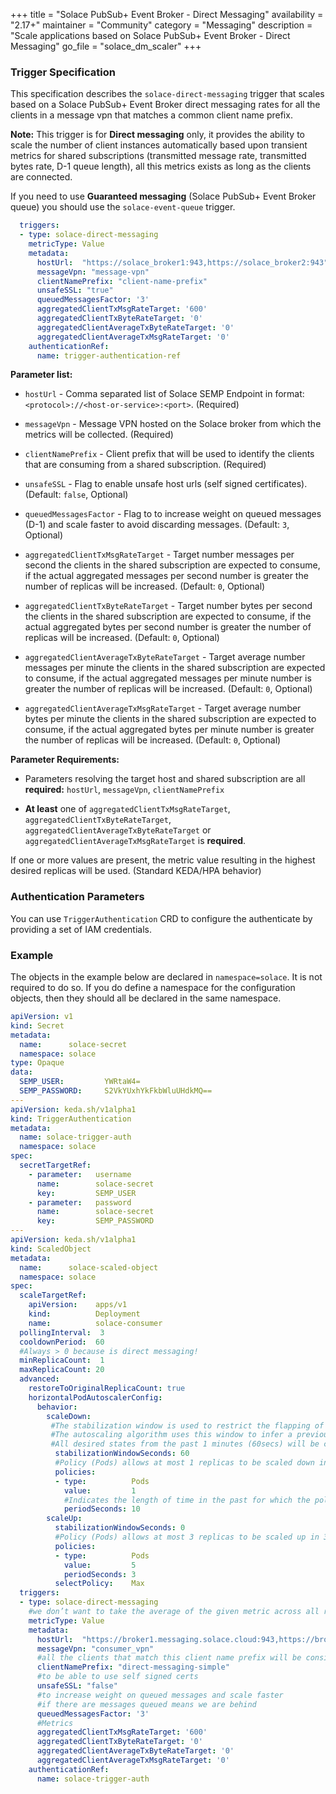 +++
title = "Solace PubSub+ Event Broker - Direct Messaging"
availability = "2.17+"
maintainer = "Community"
category = "Messaging"
description = "Scale applications based on Solace PubSub+ Event Broker - Direct Messaging"
go_file = "solace_dm_scaler"
+++

### Trigger Specification

This specification describes the `solace-direct-messaging` trigger that scales based on a Solace PubSub+ Event Broker direct messaging rates for all the clients in a message vpn that matches a common client name prefix.

**Note:**
This trigger is for **Direct messaging** only, it provides the ability to scale the number of client instances automatically based upon transient metrics for shared subscriptions (transmitted message rate, transmitted bytes rate, D-1 queue length), all this metrics exists as long as the clients are connected.

If you need to use **Guaranteed messaging** (Solace PubSub+ Event Broker queue) you should use the `solace-event-queue` trigger.

```yaml
  triggers:
  - type: solace-direct-messaging
    metricType: Value
    metadata:
      hostUrl:  "https://solace_broker1:943,https://solace_broker2:943"
      messageVpn: "message-vpn"
      clientNamePrefix: "client-name-prefix"
      unsafeSSL: "true"
      queuedMessagesFactor: '3'
      aggregatedClientTxMsgRateTarget: '600'      
      aggregatedClientTxByteRateTarget: '0'
      aggregatedClientAverageTxByteRateTarget: '0'
      aggregatedClientAverageTxMsgRateTarget: '0'
    authenticationRef:
      name: trigger-authentication-ref
```

**Parameter list:**

- `hostUrl` - Comma separated list of Solace SEMP Endpoint in format: `<protocol>://<host-or-service>:<port>`. (Required)

- `messageVpn` - Message VPN hosted on the Solace broker from which the metrics will be collected. (Required)

- `clientNamePrefix` - Client prefix that will be used to identify the clients that are consuming from a shared subscription. (Required)

- `unsafeSSL` - Flag to enable unsafe host urls (self signed certificates). (Default:  `false`, Optional)

- `queuedMessagesFactor` - Flag to to increase weight on queued messages (D-1) and scale faster to avoid discarding messages. (Default:  `3`, Optional)

- `aggregatedClientTxMsgRateTarget` - Target number messages per second the clients in the shared subscription are expected to consume, if the actual aggregated messages per second number is greater the number of replicas will be increased. (Default: `0`, Optional)

- `aggregatedClientTxByteRateTarget` - Target number bytes per second the clients in the shared subscription are expected to consume, if the actual aggregated bytes per second number is greater the number of replicas will be increased. (Default: `0`, Optional)

- `aggregatedClientAverageTxByteRateTarget` - Target average number messages per minute the clients in the shared subscription are expected to consume, if the actual aggregated messages per minute number is greater the number of replicas will be increased. (Default: `0`, Optional)

- `aggregatedClientAverageTxMsgRateTarget` - Target average number bytes per minute the clients in the shared subscription are expected to consume, if the actual aggregated bytes per minute number is greater the number of replicas will be increased. (Default: `0`, Optional)

**Parameter Requirements:**

- Parameters resolving the target host and shared subscription are all **required:** `hostUrl`, `messageVpn`, `clientNamePrefix`

- **At least** one of `aggregatedClientTxMsgRateTarget`, `aggregatedClientTxByteRateTarget`, `aggregatedClientAverageTxByteRateTarget` or  `aggregatedClientAverageTxMsgRateTarget` is **required**.

If one or more values are present, the metric value resulting in the highest desired replicas will be used. (Standard KEDA/HPA behavior)

### Authentication Parameters
You can use `TriggerAuthentication` CRD to configure the authenticate by providing a set of IAM credentials.

### Example
The objects in the example below are declared in `namespace=solace`. It is not required to do so. If you do define a namespace for the configuration objects, then they should all be declared in the same namespace.

```yaml
apiVersion: v1
kind: Secret
metadata:
  name:      solace-secret
  namespace: solace
type: Opaque
data:
  SEMP_USER:         YWRtaW4=
  SEMP_PASSWORD:     S2VkYUxhYkFkbWluUHdkMQ==
---
apiVersion: keda.sh/v1alpha1
kind: TriggerAuthentication
metadata:
  name: solace-trigger-auth
  namespace: solace
spec:
  secretTargetRef:
    - parameter:   username
      name:        solace-secret
      key:         SEMP_USER
    - parameter:   password
      name:        solace-secret
      key:         SEMP_PASSWORD
---
apiVersion: keda.sh/v1alpha1
kind: ScaledObject
metadata:
  name:      solace-scaled-object
  namespace: solace
spec:
  scaleTargetRef:
    apiVersion:    apps/v1
    kind:          Deployment
    name:          solace-consumer
  pollingInterval:  3
  cooldownPeriod:  60
  #Always > 0 because is direct messaging!
  minReplicaCount:  1
  maxReplicaCount: 20
  advanced:
    restoreToOriginalReplicaCount: true
    horizontalPodAutoscalerConfig:
      behavior:
        scaleDown:
         #The stabilization window is used to restrict the flapping of replica count when the metrics used for scaling keep fluctuating.
         #The autoscaling algorithm uses this window to infer a previous desired state and avoid unwanted changes to workload scale.
         #All desired states from the past 1 minutes (60secs) will be considered
          stabilizationWindowSeconds: 60
          #Policy (Pods) allows at most 1 replicas to be scaled down in 10 seconds.
          policies:
          - type:          Pods
            value:         1
            #Indicates the length of time in the past for which the policy must hold true
            periodSeconds: 10
        scaleUp:
          stabilizationWindowSeconds: 0
          #Policy (Pods) allows at most 3 replicas to be scaled up in 3 seconds.
          policies:
          - type:          Pods
            value:         5
            periodSeconds: 3
          selectPolicy:    Max
  triggers:
  - type: solace-direct-messaging
    #we don’t want to take the average of the given metric across all replicas, just the value
    metricType: Value
    metadata:
      hostUrl:  "https://broker1.messaging.solace.cloud:943,https://broker2.messaging.solace.cloud:943"
      messageVpn: "consumer_vpn"
      #all the clients that match this client name prefix will be considered for metric gathering
      clientNamePrefix: "direct-messaging-simple"
      #to be able to use self signed certs
      unsafeSSL: "false"
      #to increase weight on queued messages and scale faster
      #if there are messages queued means we are behind
      queuedMessagesFactor: '3'
      #Metrics
      aggregatedClientTxMsgRateTarget: '600'      
      aggregatedClientTxByteRateTarget: '0'
      aggregatedClientAverageTxByteRateTarget: '0'
      aggregatedClientAverageTxMsgRateTarget: '0'
    authenticationRef:
      name: solace-trigger-auth
```